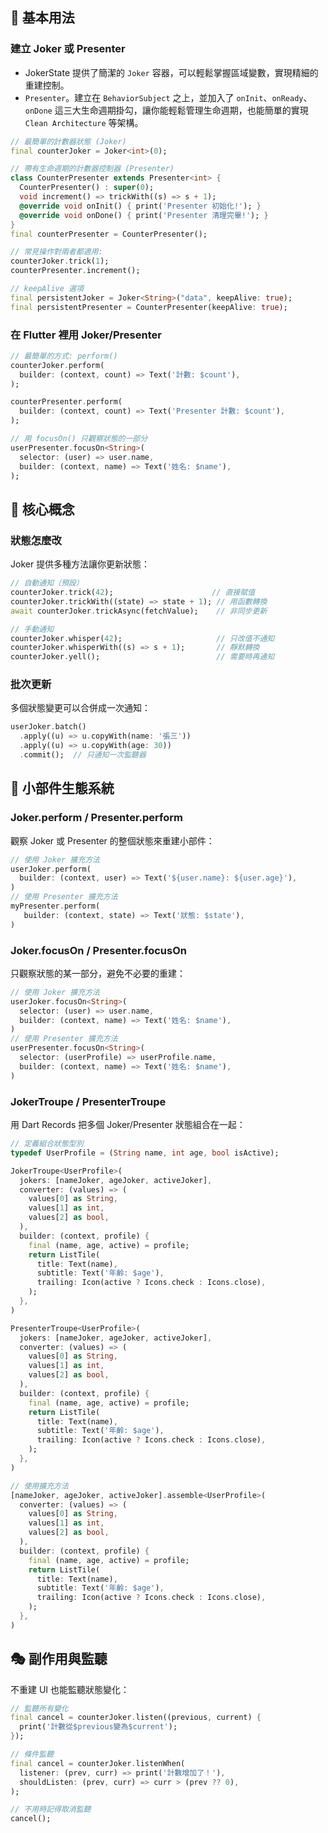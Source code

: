 ## 🎪 基本用法

### 建立 Joker 或 Presenter

- JokerState 提供了簡潔的 `Joker` 容器，可以輕鬆掌握區域變數，實現精細的重建控制。
- `Presenter`。建立在 `BehaviorSubject` 之上，並加入了 `onInit`、`onReady`、`onDone` 這三大生命週期掛勾，讓你能輕鬆管理生命週期，也能簡單的實現 `Clean Architecture` 等架構。

```dart
// 最簡單的計數器狀態 (Joker)
final counterJoker = Joker<int>(0);

// 帶有生命週期的計數器控制器 (Presenter)
class CounterPresenter extends Presenter<int> {
  CounterPresenter() : super(0);
  void increment() => trickWith((s) => s + 1);
  @override void onInit() { print('Presenter 初始化!'); }
  @override void onDone() { print('Presenter 清理完畢!'); }
}
final counterPresenter = CounterPresenter();

// 常見操作對兩者都適用:
counterJoker.trick(1);
counterPresenter.increment(); 

// keepAlive 選項
final persistentJoker = Joker<String>("data", keepAlive: true);
final persistentPresenter = CounterPresenter(keepAlive: true);
```

### 在 Flutter 裡用 Joker/Presenter

```dart
// 最簡單的方式: perform()
counterJoker.perform(
  builder: (context, count) => Text('計數: $count'),
);

counterPresenter.perform(
  builder: (context, count) => Text('Presenter 計數: $count'),
);

// 用 focusOn() 只觀察狀態的一部分
userPresenter.focusOn<String>(
  selector: (user) => user.name,
  builder: (context, name) => Text('姓名: $name'),
);
```

## 🎪 核心概念

### 狀態怎麼改

Joker 提供多種方法讓你更新狀態：

```dart
// 自動通知（預設）
counterJoker.trick(42);                      // 直接賦值
counterJoker.trickWith((state) => state + 1); // 用函數轉換
await counterJoker.trickAsync(fetchValue);    // 非同步更新

// 手動通知
counterJoker.whisper(42);                     // 只改值不通知
counterJoker.whisperWith((s) => s + 1);       // 靜默轉換
counterJoker.yell();                          // 需要時再通知
```

### 批次更新

多個狀態變更可以合併成一次通知：

```dart
userJoker.batch()
  .apply((u) => u.copyWith(name: '張三'))
  .apply((u) => u.copyWith(age: 30))
  .commit();  // 只通知一次監聽器
```

## 🌉 小部件生態系統

### Joker.perform / Presenter.perform

觀察 Joker 或 Presenter 的整個狀態來重建小部件：

```dart
// 使用 Joker 擴充方法
userJoker.perform(
  builder: (context, user) => Text('${user.name}: ${user.age}'),
)
// 使用 Presenter 擴充方法
myPresenter.perform(
   builder: (context, state) => Text('狀態: $state'),
)
```

### Joker.focusOn / Presenter.focusOn

只觀察狀態的某一部分，避免不必要的重建：

```dart
// 使用 Joker 擴充方法
userJoker.focusOn<String>(
  selector: (user) => user.name,
  builder: (context, name) => Text('姓名: $name'),
)
// 使用 Presenter 擴充方法
userPresenter.focusOn<String>(
  selector: (userProfile) => userProfile.name,
  builder: (context, name) => Text('姓名: $name'),
)
```

### JokerTroupe / PresenterTroupe

用 Dart Records 把多個 Joker/Presenter 狀態組合在一起：

```dart
// 定義組合狀態型別
typedef UserProfile = (String name, int age, bool isActive);

JokerTroupe<UserProfile>(
  jokers: [nameJoker, ageJoker, activeJoker],
  converter: (values) => (
    values[0] as String,
    values[1] as int,
    values[2] as bool,
  ),
  builder: (context, profile) {
    final (name, age, active) = profile;
    return ListTile(
      title: Text(name),
      subtitle: Text('年齡: $age'),
      trailing: Icon(active ? Icons.check : Icons.close),
    );
  },
)

PresenterTroupe<UserProfile>(
  jokers: [nameJoker, ageJoker, activeJoker],
  converter: (values) => (
    values[0] as String,
    values[1] as int,
    values[2] as bool,
  ),
  builder: (context, profile) {
    final (name, age, active) = profile;
    return ListTile(
      title: Text(name),
      subtitle: Text('年齡: $age'),
      trailing: Icon(active ? Icons.check : Icons.close),
    );
  },
)

// 使用擴充方法
[nameJoker, ageJoker, activeJoker].assemble<UserProfile>(
  converter: (values) => (
    values[0] as String,
    values[1] as int,
    values[2] as bool,
  ),
  builder: (context, profile) {
    final (name, age, active) = profile;
    return ListTile(
      title: Text(name),
      subtitle: Text('年齡: $age'),
      trailing: Icon(active ? Icons.check : Icons.close),
    );
  },
)
```

## 🎭 副作用與監聽

不重建 UI 也能監聽狀態變化：

```dart
// 監聽所有變化
final cancel = counterJoker.listen((previous, current) {
  print('計數從$previous變為$current');
});

// 條件監聽
final cancel = counterJoker.listenWhen(
  listener: (prev, curr) => print('計數增加了！'),
  shouldListen: (prev, curr) => curr > (prev ?? 0),
);

// 不用時記得取消監聽
cancel();
```